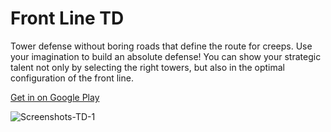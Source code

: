 # Front Line TD

Tower defense without boring roads that define the route for creeps. Use your imagination to build an absolute defense! You can show your strategic talent not only by selecting the right towers, but also in the optimal configuration of the front line.

[Get in on Google Play](https://play.google.com/store/apps/details?id=com.PKGames.FrontLineTD)

![Screenshots-TD-1](https://user-images.githubusercontent.com/33579530/222135327-5f883831-d912-42c2-a836-45440232a0e9.jpg)
